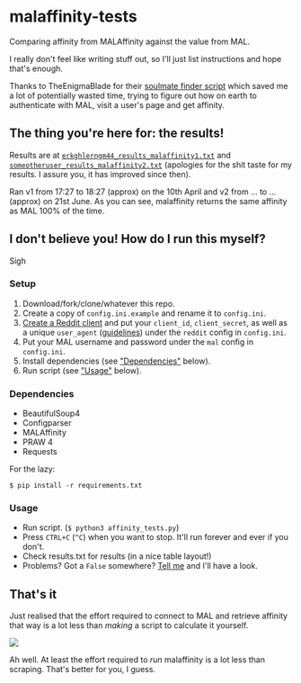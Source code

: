 # malaffinity-tests
Comparing affinity from MALAffinity against the value from MAL.

I really don't feel like writing stuff out, so I'll just list instructions 
and hope that's enough.

Thanks to TheEnigmaBlade for their 
[soulmate finder script](https://gist.github.com/TheEnigmaBlade/24205c62280b056fde3d)
which saved me a lot of potentially wasted time, trying to figure out how on earth to
authenticate with MAL, visit a user's page and get affinity.


## The thing you're here for: the results!
Results are at 
[`erkghlerngm44_results_malaffinity1.txt`](erkghlerngm44_results_malaffinity1.txt) and 
[`someotheruser_results_malaffinity2.txt`](someotheruser_results_malaffinity2.txt) 
(apologies for the shit taste for my results. I assure you, it has improved since then).

Ran v1 from 17:27 to 18:27 (approx) on the 10th April and v2 from ... to ... (approx)
on 21st June. As you can see, malaffinity returns the same affinity as MAL 100% of the time.


## I don't believe you! How do I run this myself?
Sigh

### Setup
1. Download/fork/clone/whatever this repo.
2. Create a copy of `config.ini.example` and rename it to `config.ini`.
3. [Create a Reddit client](https://www.reddit.com/prefs/apps) and put your
   `client_id`, `client_secret`, as well as a unique `user_agent`
   ([guidelines](https://github.com/reddit/reddit/wiki/API)) under the
   `reddit` config in `config.ini`.
4. Put your MAL username and password under the `mal` config in `config.ini`.
5. Install dependencies (see ["Dependencies"](#dependencies) below).
6. Run script (see ["Usage"](#usage) below).

### Dependencies
* BeautifulSoup4
* Configparser
* MALAffinity
* PRAW 4
* Requests

For the lazy:

    $ pip install -r requirements.txt

### Usage
* Run script. (`$ python3 affinity_tests.py`)
* Press `CTRL+C` (`^C`) when you want to stop. It'll run forever and ever if you don't.
* Check results.txt for results (in a nice table layout!)
* Problems? Got a `False` somewhere? 
  [Tell me](https://www.reddit.com/message/compose/?to=erkghlerngm44) and I'll have a look.
  

## That's it

Just realised that the effort required to connect to MAL and retrieve affinity that way
is a lot less than *making* a script to calculate it yourself.

![](https://i.imgur.com/7BwL6Fa.jpg)

Ah well. At least the effort required to *run* malaffinity is a lot less than scraping.
That's better for you, I guess.